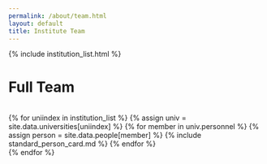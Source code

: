```yaml
---
permalink: /about/team.html
layout: default
title: Institute Team
---
```


{% include institution_list.html %}

<h1>Full Team</h1><br>

<div class="container-fluid">
<div class="row">
{% for uniindex in institution_list %}
{% assign univ = site.data.universities[uniindex] %}
  {% for member in univ.personnel  %}
       {% assign person = site.data.people[member] %}
       {% include standard_person_card.md %}
  {% endfor %}
  <br>
{% endfor %}
</div>
</div>

